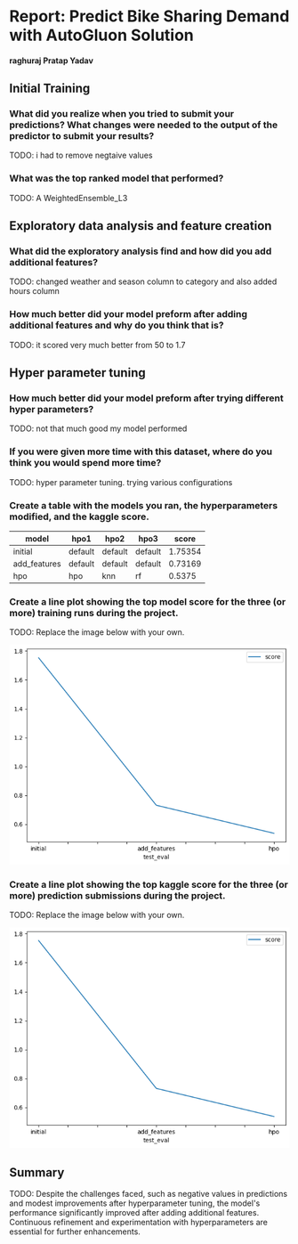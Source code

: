 # Report: Predict Bike Sharing Demand with AutoGluon Solution
#### raghuraj Pratap Yadav

## Initial Training
### What did you realize when you tried to submit your predictions? What changes were needed to the output of the predictor to submit your results?
TODO:  i had to remove negtaive values

### What was the top ranked model that performed?
TODO: A WeightedEnsemble_L3

## Exploratory data analysis and feature creation
### What did the exploratory analysis find and how did you add additional features?
TODO:  changed weather and season column to category and also added hours column

### How much better did your model preform after adding additional features and why do you think that is?
TODO: it scored very much better from 50 to 1.7 

## Hyper parameter tuning
### How much better did your model preform after trying different hyper parameters?
TODO: not that much good my model performed

### If you were given more time with this dataset, where do you think you would spend more time?
TODO: hyper parameter tuning. trying various configurations

### Create a table with the models you ran, the hyperparameters modified, and the kaggle score.
|model|hpo1|hpo2|hpo3|score|
|--|--|--|--|--|
|initial|default|default|default|1.75354|
|add_features|default|default|default|0.73169|
|hpo|hpo|knn|rf|0.5375|

### Create a line plot showing the top model score for the three (or more) training runs during the project.

TODO: Replace the image below with your own.

![model_train_score.png](img/model_train_score.png)

### Create a line plot showing the top kaggle score for the three (or more) prediction submissions during the project.

TODO: Replace the image below with your own.

![model_test_score.png](img/model_test_score.png)

## Summary
TODO: Despite the challenges faced, such as negative values in predictions and modest improvements after hyperparameter tuning, the model's performance significantly improved after adding additional features. Continuous refinement and experimentation with hyperparameters are essential for further enhancements.

